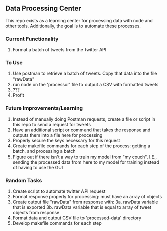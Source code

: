 ## Data Processing Center

This repo exists as a learning center for processing data with node and other tools. Additionally, the goal is to automate these processes.

### Current Functionality

1. Format a batch of tweets from the twitter API

### To Use

1. Use postman to retrieve a batch of tweets. Copy that data into the file "rawData"
2. run node on the 'processor' file to output a CSV with formatted tweets
3. ???
4. Profit

### Future Improvements/Learning

1. Instead of manually doing Postman requests, create a file or script in this repo to send a request for tweets
2. Have an additional script or command that takes the response and outputs them into a file here for processing
3. Properly secure the keys necessary for this request
4. Create makefile commands for each step of the process: getting a batch, and processing a batch
5. Figure out if there isn't a way to train my model from "my couch", I.E., sending the processed data from here to my model for training instead of having to use the GUI

### Random Tasks

1. Create script to automate twitter API request
2. Format response properly for processing: must have an array of objects
3. Create output file "rawData" from response with:
   3a. rawData variable that is exported
   3b. rawData variable that is equal to array of tweet objects from response
4. Format data and output CSV file to 'processed-data' directory
5. Develop makefile commands for each step
